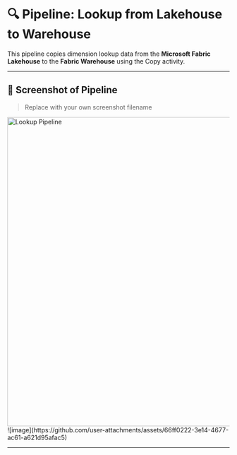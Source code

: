 # 🔍 Pipeline: Lookup from Lakehouse to Warehouse
 
This pipeline copies dimension lookup data from the **Microsoft Fabric Lakehouse** to the **Fabric Warehouse** using the Copy activity.
 
---
 
## 📸 Screenshot of Pipeline
 
> Replace with your own screenshot filename
 
<p align='left'>
 <img src="![image](https://github.com/user-attachments/assets/18577ad1-e776-4a42-8323-195171645314)" alt='Lookup Pipeline'
  width="700"/>
![image](https://github.com/user-attachments/assets/66ff0222-3e14-4677-ac61-a621d95afac5)

 
---
